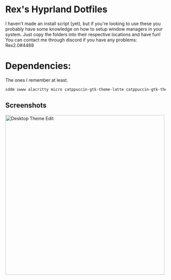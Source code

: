 # Rex's Hyprland Dotfiles

I haven't made an install script (yet), but if you're looking to use these you probably have some knowledge on how to setup window managers in your system. Just copy the folders into their respective locations and have fun! You can contact me through discord if you have any problems: Rex2.0#4488

# Dependencies:
The ones I remember at least.
```sh
sddm swww alacritty micro catppuccin-gtk-theme-latte catppuccin-gtk-theme-mocha catppuccin-cursors-latte catppuccin-cursors-mocha rofi playerctl
```


## Screenshots
<img src="https://i.imgur.com/H5xRsX1.png" alt="Desktop Theme Edit" width="500"/>
